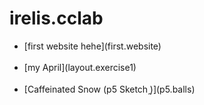 # irelis.cclab
<ul>
<li>[first website hehe](first.website)</li>
<br>
<li>[my April](layout.exercise1)</li>
<br>
<li>[Caffeinated Snow (p5 Sketch ̰)](p5.balls)</li>

 
